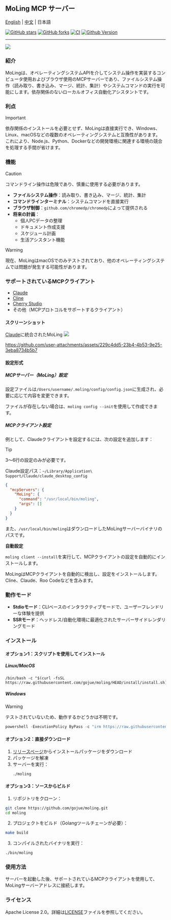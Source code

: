 ## MoLing MCP サーバー

[English](./README.md) | [中文](./README_ZH_HANS.md) | 日本語

[![GitHub stars](https://img.shields.io/github/stars/gojue/moling.svg?label=Stars&logo=github)](https://github.com/gojue/moling/stargazers)
[![GitHub forks](https://img.shields.io/github/forks/gojue/moling?label=Forks&logo=github)](https://github.com/gojue/moling/forks)
[![CI](https://github.com/gojue/moling/actions/workflows/go-test.yml/badge.svg)](https://github.com/gojue/moling/actions/workflows/go-test.yml)
[![Github Version](https://img.shields.io/github/v/release/gojue/moling?display_name=tag&include_prereleases&sort=semver)](https://github.com/gojue/moling/releases)

---

![](./images/logo.svg)

### 紹介
MoLingは、オペレーティングシステムAPIを介してシステム操作を実装するコンピュータ使用およびブラウザ使用のMCPサーバーであり、ファイルシステム操作（読み取り、書き込み、マージ、統計、集計）やシステムコマンドの実行を可能にします。依存関係のないローカルオフィス自動化アシスタントです。

### 利点
> [!IMPORTANT]
> 依存関係のインストールを必要とせず、MoLingは直接実行でき、Windows、Linux、macOSなどの複数のオペレーティングシステムと互換性があります。
> これにより、Node.js、Python、Dockerなどの開発環境に関連する環境の競合を処理する手間が省けます。

### 機能

> [!CAUTION]
> コマンドライン操作は危険であり、慎重に使用する必要があります。

- **ファイルシステム操作**：読み取り、書き込み、マージ、統計、集計
- **コマンドラインターミナル**：システムコマンドを直接実行
- **ブラウザ制御**：`github.com/chromedp/chromedp`によって提供される
- **将来の計画**：
    - 個人PCデータの整理
    - ドキュメント作成支援
    - スケジュール計画
    - 生活アシスタント機能

> [!WARNING]
> 現在、MoLingはmacOSでのみテストされており、他のオペレーティングシステムでは問題が発生する可能性があります。

### サポートされているMCPクライアント

- [Claude](https://claude.ai/)
- [Cline](https://cline.bot/)
- [Cherry Studio](https://cherry-ai.com/)
- その他（MCPプロトコルをサポートするクライアント）

#### スクリーンショット
[Claude](https://claude.ai/)に統合されたMoLing
![](./images/screenshot_claude.png)

https://github.com/user-attachments/assets/229c4dd5-23b4-4b53-9e25-3eba8734b5b7

#### 設定形式

##### MCPサーバー（MoLing）設定

設定ファイルは`/Users/username/.moling/config/config.json`に生成され、必要に応じて内容を変更できます。

ファイルが存在しない場合は、`moling config --init`を使用して作成できます。

##### MCPクライアント設定
例として、Claudeクライアントを設定するには、次の設定を追加します：

> [!TIP]
> 
> 3〜6行の設定のみが必要です。
> 
> Claude設定パス：`~/Library/Application\ Support/Claude/claude_desktop_config`

```json
{
  "mcpServers": {
    "MoLing": {
      "command": "/usr/local/bin/moling",
      "args": []
    }
  }
}
```

また、`/usr/local/bin/moling`はダウンロードしたMoLingサーバーバイナリのパスです。

**自動設定**

`moling client --install`を実行して、MCPクライアントの設定を自動的にインストールします。

MoLingはMCPクライアントを自動的に検出し、設定をインストールします。Cline、Claude、Roo Codeなどを含みます。

### 動作モード

- **Stdioモード**：CLIベースのインタラクティブモードで、ユーザーフレンドリーな体験を提供
- **SSRモード**：ヘッドレス/自動化環境に最適化されたサーバーサイドレンダリングモード

### インストール

#### オプション1：スクリプトを使用してインストール
##### Linux/MacOS
```shell
/bin/bash -c "$(curl -fsSL https://raw.githubusercontent.com/gojue/moling/HEAD/install/install.sh)"
```
##### Windows

> [!WARNING]
> テストされていないため、動作するかどうかは不明です。

```powershell
powershell -ExecutionPolicy ByPass -c "irm https://raw.githubusercontent.com/gojue/moling/HEAD/install/install.ps1 | iex"
```

#### オプション2：直接ダウンロード
1. [リリースページ](https://github.com/gojue/moling/releases)からインストールパッケージをダウンロード
2. パッケージを解凍
3. サーバーを実行：
   ```sh
   ./moling
   ```

#### オプション3：ソースからビルド
1. リポジトリをクローン：
```sh
git clone https://github.com/gojue/moling.git
cd moling
```
2. プロジェクトをビルド（Golangツールチェーンが必要）：
```sh
make build
```
3. コンパイルされたバイナリを実行：
```sh
./bin/moling
```

### 使用方法
サーバーを起動した後、サポートされているMCPクライアントを使用して、MoLingサーバーアドレスに接続します。

### ライセンス
Apache License 2.0。詳細は[LICENSE](LICENSE)ファイルを参照してください。
